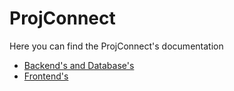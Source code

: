 # ProjConnect

Here you can find the ProjConnect's documentation
-  [Backend's and Database's](./doc/backend_db/README.md)
-  [Frontend's](./doc/frontend/README.md)
